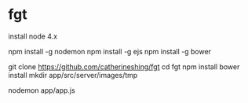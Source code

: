 # fgt

install node 4.x

npm install -g nodemon
npm install -g ejs
npm install -g bower

git clone https://github.com/catherineshing/fgt
cd fgt
npm install
bower install
mkdir app/src/server/images/tmp

nodemon app/app.js
